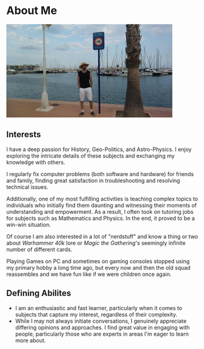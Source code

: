 # About Me

![Me in Alicante](img/self_alicante_harbor.png)

## Interests

I have a deep passion for History, Geo-Politics, and Astro-Physics. I enjoy exploring the intricate details of these subjects and exchanging my knowledge with others.

I regularly fix computer problems (both software and hardware) for friends and family, finding great satisfaction in troubleshooting and resolving technical issues.

Additionally, one of my most fulfilling activities is teaching complex topics to individuals who initially find them daunting and witnessing their moments of understanding and empowerment. As a result, I often took on tutoring jobs for subjects such as Mathematics and Physics. In the end, it proved to be a win-win situation.

Of course I am also interested in a lot of "nerdstuff" and know a thing or two about _Warhammer 40k_ lore or _Magic the Gathering_'s seemingly infinite number of different cards.

Playing Games on PC and sometimes on gaming consoles stopped using my primary hobby a long time ago, but every now and then the old squad reassembles and we have fun like if we were children once again.

## Defining Abilites

- I am an enthusiastic and fast learner, particularly when it comes to subjects that capture my interest, regardless of their complexity.
- While I may not always initiate conversations, I genuinely appreciate differing opinions and approaches. I find great value in engaging with people, particularly those who are experts in areas I'm eager to learn more about.
